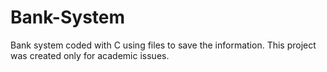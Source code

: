 # Bank-System
Bank system coded with C using files to save the information. This project was created only for academic issues.
